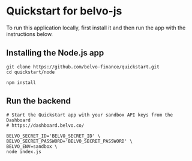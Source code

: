 # Quickstart for belvo-js

To run this application locally, first install it and then run the app with the instructions below.

## Installing the Node.js app

```
git clone https://github.com/belvo-finance/quickstart.git
cd quickstart/node

npm install
```

## Run the backend
```
# Start the Quickstart app with your sandbox API keys from the Dashboard
# https://dashboard.belvo.co/

BELVO_SECRET_ID='BELVO_SECRET_ID' \
BELVO_SECRET_PASSWORD='BELVO_SECRET_PASSWORD' \
BELVO_ENV=sandbox \
node index.js
```
